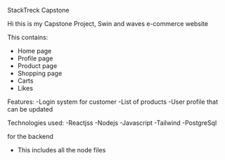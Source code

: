 StackTreck Capstone

Hi this is my Capstone Project, Swin and waves e-commerce website

This contains:
- Home page
- Profile page
- Product page
- Shopping page
- Carts
- Likes

Features:
-Login system for customer
-List of products
-User profile that can be updated


Technologies used:
-Reactjss
-Nodejs
-Javascript
-Tailwind
-PostgreSql


for the backend 
- This includes all the node files 

